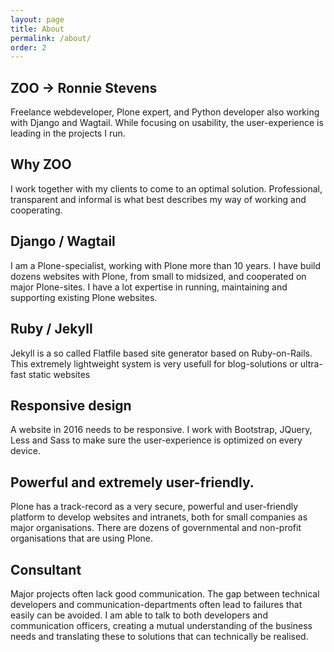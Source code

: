 ```yaml
---
layout: page
title: About
permalink: /about/
order: 2
---
```


## ZOO -> Ronnie Stevens
Freelance webdeveloper, Plone expert, and Python developer also working
with Django and Wagtail. While focusing on usability, the user-experience
is leading in the projects I run.

## Why ZOO
I work together with my clients to come to an optimal solution.
Professional, transparent and informal is what best describes my way of
working and cooperating.

## Django / Wagtail
I am a Plone-specialist, working with Plone more than 10 years. I have build dozens websites with Plone, from small to midsized, and cooperated on major Plone-sites. I have a lot expertise in running, maintaining and supporting existing Plone websites.

## Ruby / Jekyll
Jekyll is a so called Flatfile based site generator based on Ruby-on-Rails. This extremely
lightweight system is very usefull for blog-solutions or ultra-fast static
websites

## Responsive design
A website in 2016 needs to be responsive. I work with Bootstrap, JQuery,
Less and Sass to make sure the user-experience is optimized on every device.

## Powerful and extremely user-friendly.
Plone has a track-record as a very secure, powerful and user-friendly
platform to develop websites and intranets, both for small companies as
major organisations. There are dozens of governmental and non-profit
organisations that are using Plone.

## Consultant
Major projects often lack good communication. The gap between technical
developers and communication-departments often lead to failures that
easily can be avoided. I am able to talk to both developers and
communication officers, creating a mutual understanding of the business
needs and translating these to solutions that can technically be realised.

